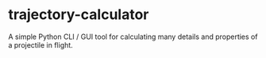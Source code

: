 # trajectory-calculator
A simple Python CLI / GUI tool for calculating many details and properties of a projectile in flight.
